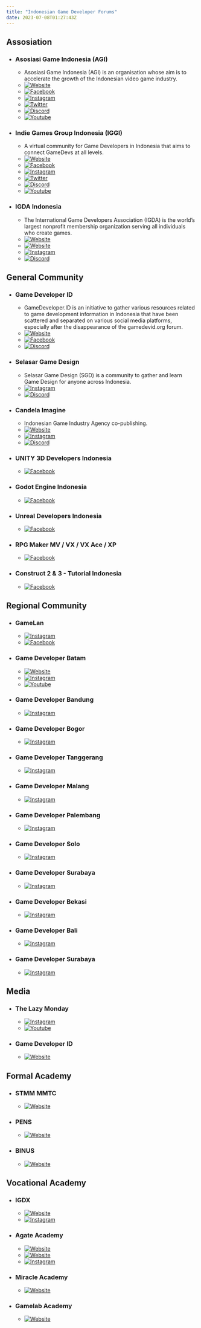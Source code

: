 ```yaml
---
title: "Indonesian Game Developer Forums"
date: 2023-07-08T01:27:43Z
---
```


## Assosiation
- ### Asosiasi Game Indonesia (AGI)
  - Asosiasi Game Indonesia (AGI) is an organisation whose aim is to accelerate the growth of the Indonesian video game industry.
  - [![Website](https://img.shields.io/website?label=agi.or.id&style=flat-square&url=https://www.agi.or.id/)](https://www.agi.or.id/)
  - [![Facebook](https://img.shields.io/badge/follow-AsosiasiGameIndonesia-1877F2?logo=facebook&style=flat-squar)](https://facebook.com/AsosiasiGameIndonesia)
  - [![Instagram](https://img.shields.io/badge/follow-@asosiasigame__id-E4405F?logo=instagram&style=flat-square)](https://www.instagram.com/asosiasigame_id/)
  - [![Twitter](https://img.shields.io/badge/follow-@asosiasigame__id-1D9BF0?logo=twitter&style=flat-square)](https://twitter.com/intent/follow?screen_name=asosiasigame_id)
  - [![Discord](https://img.shields.io/discord/475157694660214795?link=https://discord.gg/A9AhF5y&logo=discord&style=flat-square&label=https://discord.gg/A9AhF5y&color=5865F2)](https://discord.gg/A9AhF5y)
  - [![Youtube](https://img.shields.io/youtube/channel/subscribers/UCkPjm808TGpr_d7jMp7jeig?logo=youtube&style=flat-square&label=@AsosiasiGameIndonesia)](https://www.youtube.com/channel/UCkPjm808TGpr_d7jMp7jeig)
  
- ### Indie Games Group Indonesia (IGGI)
  - A virtual community for Game Developers in Indonesia that aims to connect GameDevs at all levels.
  - [![Website](https://img.shields.io/website?label=linktr.ee/igg.indonesia&style=flat-square&url=https://linktr.ee/igg.indonesia)](https://linktr.ee/igg.indonesia)
  - [![Facebook](https://img.shields.io/badge/follow-iggindonesia-1877F2?logo=facebook&style=flat-square)](https://www.facebook.com/iggindonesia)
  - [![Instagram](https://img.shields.io/badge/follow-@igg_indonesia-E4405F?logo=instagram&style=flat-square)](https://instagram.com/igg_indonesia)
  - [![Twitter](https://img.shields.io/badge/follow-@igg_indonesia-1D9BF0?logo=twitter&style=flat-square)](https://twitter.com/intent/follow?screen_name=igg_indonesia)
  - [![Discord](https://img.shields.io/discord/930459320800399390?logo=discord&style=flat-square&label=discord.gg/igg-indonesia&color=5865F2)](https://discord.gg/igg-indonesia)
  - [![Youtube](https://img.shields.io/youtube/channel/subscribers/UCV7k0V1mNVLIiAvnqQUnCMQ?logo=youtube&style=flat-square&label=@indiegamesgroupindonesia)](https://www.youtube.com/channel/UCV7k0V1mNVLIiAvnqQUnCMQ)

- ### IGDA Indonesia
  - The International Game Developers Association (IGDA) is the world’s largest nonprofit membership organization serving all individuals who create games.
  - [![Website](https://img.shields.io/website?label=linktr.ee/IGDAIndonesia&style=flat-square&url=https://linktr.ee/IGDAIndonesia)](https://linktr.ee/IGDAIndonesia)
  - [![Website](https://img.shields.io/website?label=igda.org/chapters/indonesia/&style=flat-square&url=https://igda.org/chapters/indonesia/)](https://igda.org/chapters/indonesia/)
  - [![Instagram](https://img.shields.io/badge/follow-@indonesiaigda-E4405F?logo=instagram&style=flat-square)](https://instagram.com/indonesiaigda)
  - [![Discord](https://img.shields.io/discord/894575538071552032?logo=discord&style=flat-square&label=discord.gg/T6XqRSgrSy&color=5865F2)](https://discord.gg/T6XqRSgrSy)

## General Community
- ### Game Developer ID
  - GameDeveloper.ID is an initiative to gather various resources related to game development information in Indonesia that have been scattered and separated on various social media platforms, especially after the disappearance of the gamedevid.org forum.
  - [![Website](https://img.shields.io/website?label=gamedeveloper.id&style=flat-square&url=https://gamedeveloper.id)](https://gamedeveloper.id)
  - [![Facebook](https://img.shields.io/badge/join-gamedevid-1877F2?logo=facebook&style=flat-square)](https://www.facebook.com/groups/gamedevid/)
  - [![Discord](https://img.shields.io/discord/226382376555511809?logo=discord&style=flat-square&label=discord.gg/fjBbJwS&color=5865F2)](https://discord.gg/fjBbJwS&)

- ### Selasar Game Design
  - Selasar Game Design (SGD) is a community to gather and learn Game Design for anyone across Indonesia.
  - [![Instagram](https://img.shields.io/badge/follow-@selasargamedesign-E4405F?logo=instagram&style=flat-square)](https://instagram.com/selasargamedesign)
  - [![Discord](https://img.shields.io/discord/1096456366199160852?logo=discord&style=flat-square&label=discord.gg/84yDbnS5nn&color=5865F2)](https://discord.gg/84yDbnS5nn)

- ### Candela Imagine
  - Indonesian Game Industry Agency co-publishing.
  - [![Website](https://img.shields.io/website?label=candelaimagine.com&style=flat-square&url=https://candelaimagine.com)](https://candelaimagine.com)
  - [![Instagram](https://img.shields.io/badge/follow-@candela.imagine_id-E4405F?logo=instagram&style=flat-square)](https://instagram.com/candela.imagine_id)
  - [![Discord](https://img.shields.io/discord/649590305619705887?logo=discord&style=flat-square&label=discord.gg/hw7F8vG3t3&color=5865F2)](https://discord.gg/hw7F8vG3t3)

- ### UNITY 3D Developers Indonesia
  - [![Facebook](https://img.shields.io/badge/join-UNITY3D.INDONESIAN.GAME.DEVELOPERS-1877F2?logo=facebook&style=flat-square)](https://www.facebook.com/groups/UNITY3D.INDONESIAN.GAME.DEVELOPERS/)

- ### Godot Engine Indonesia
  - [![Facebook](https://img.shields.io/badge/join-godotindonesia-1877F2?logo=facebook&style=flat-square)](https://www.facebook.com/groups/godotindonesia/)

- ### Unreal Developers Indonesia
  - [![Facebook](https://img.shields.io/badge/join-unrealdev.id-1877F2?logo=facebook&style=flat-square)](https://www.facebook.com/groups/unrealdev.id/)

- ### RPG Maker MV / VX / VX Ace / XP
  - [![Facebook](https://img.shields.io/badge/join-rpgmakervx.ace.xp-1877F2?logo=facebook&style=flat-square)](https://www.facebook.com/groups/rpgmakervx.ace.xp/)

- ### Construct 2 & 3 - Tutorial Indonesia
  - [![Facebook](https://img.shields.io/badge/join-constructindo-1877F2?logo=facebook&style=flat-square)](https://www.facebook.com/groups/constructindo/)

## Regional Community
- ### GameLan
  - [![Instagram](https://img.shields.io/badge/follow-@gamelan.yk-E4405F?logo=instagram&style=flat-square)](https://instagram.com/gamelan.yk)
  - [![Facebook](https://img.shields.io/badge/follow-GamelanYK-1877F2?logo=facebook&style=flat-square)](https://www.facebook.com/GamelanYK)

- ### Game Developer Batam
  - [![Website](https://img.shields.io/website?label=linktr.ee/GameDeveloperBatam&style=flat-square&url=https://linktr.ee/GameDeveloperBatam)](https://linktr.ee/GameDeveloperBatam)
  - [![Instagram](https://img.shields.io/badge/follow-@gdb.community-E4405F?logo=instagram&style=flat-square)](https://instagram.com/gdb.community)
  - [![Youtube](https://img.shields.io/youtube/channel/subscribers/UC8Tw5uio66JSGL6_5SbE5_g?logo=youtube&style=flat-square&label=@gamedeveloperbatam2964)](https://www.youtube.com/@gamedeveloperbatam2964)

- ### Game Developer Bandung
  - [![Instagram](https://img.shields.io/badge/follow-@gamedevbandung-E4405F?logo=instagram&style=flat-square)](https://www.instagram.com/gamedevbandung/)

- ### Game Developer Bogor
  - [![Instagram](https://img.shields.io/badge/follow-@gamedevbogor-E4405F?logo=instagram&style=flat-square)](https://www.instagram.com/gamedevbogor/)

- ### Game Developer Tanggerang
  - [![Instagram](https://img.shields.io/badge/follow-@gamedevtangerang-E4405F?logo=instagram&style=flat-square)](https://www.instagram.com/gamedevtangerang/)

- ### Game Developer Malang
  - [![Instagram](https://img.shields.io/badge/follow-@gamedevmalang-E4405F?logo=instagram&style=flat-square)](https://www.instagram.com/gamedevmalang/)

- ### Game Developer Palembang
  - [![Instagram](https://img.shields.io/badge/follow-@gamedevpalembang-E4405F?logo=instagram&style=flat-square)](https://www.instagram.com/gamedevpalembang/)

- ### Game Developer Solo
  - [![Instagram](https://img.shields.io/badge/follow-@gamedevsolo-E4405F?logo=instagram&style=flat-square)](https://www.instagram.com/gamedevsolo/)

- ### Game Developer Surabaya
  - [![Instagram](https://img.shields.io/badge/follow-@gamedevsby-E4405F?logo=instagram&style=flat-square)](https://www.instagram.com/gamedevsby/)

- ### Game Developer Bekasi
  - [![Instagram](https://img.shields.io/badge/follow-@gamedevbekasi-E4405F?logo=instagram&style=flat-square)](https://www.instagram.com/gamedevbekasi/)

- ### Game Developer Bali
  - [![Instagram](https://img.shields.io/badge/follow-@gamedevbali-E4405F?logo=instagram&style=flat-square)](https://www.instagram.com/gamedevbali/)

- ### Game Developer Surabaya
  - [![Instagram](https://img.shields.io/badge/follow-@gamedevsby-E4405F?logo=instagram&style=flat-square)](https://www.instagram.com/gamedevsby/)

## Media
- ### The Lazy Monday
  - [![Instagram](https://img.shields.io/badge/follow-@thelazymonday-E4405F?logo=instagram&style=flat-square)](https://www.instagram.com/thelazymonday/)
  - [![Youtube](https://img.shields.io/youtube/channel/subscribers/UCbb5TgzYFaLw0_QYxMvxDdg?logo=youtube&style=flat-square&label=@TheLazyMondayGaming)](https://www.youtube.com/@TheLazyMondayGaming)

- ### Game Developer ID
  - [![Website](https://img.shields.io/website?label=gimid.dev&style=flat-square&url=https://gimid.dev)](https://gimid.dev)

## Formal Academy
- ### STMM MMTC
  - [![Website](https://img.shields.io/website?label=mmtc.ac.id&style=flat-square&url=https://www.mmtc.ac.id)](https://www.mmtc.ac.id/index.php/menu/Menu/index/1085/Prodi%20Teknologi%20Permainan)

- ### PENS
  - [![Website](https://img.shields.io/website?label=gametech.pens.ac.id&style=flat-square&url=https://gametech.pens.ac.id)](https://gametech.pens.ac.id)

- ### BINUS
  - [![Website](https://img.shields.io/website?label=socs.binus.ac.id&style=flat-square&url=https://socs.binus.ac.id)](https://socs.binus.ac.id/game-application-and-technology-fix-2/)


## Vocational Academy
- ### IGDX
  - [![Website](https://img.shields.io/website?label=igdx.id&style=flat-square&url=https://igdx.id)](https://igdx.id)
  - [![Instagram](https://img.shields.io/badge/follow-@igdx.id-E4405F?logo=instagram&style=flat-square)](https://www.instagram.com/igdx.id/)

- ### Agate Academy
  - [![Website](https://img.shields.io/website?label=academy.agate.id&style=flat-square&url=https://academy.agate.id)](https://academy.agate.id)
  - [![Website](https://img.shields.io/website?label=linktr.ee/agate.academy.id&style=flat-square&url=https://linktr.ee/agate.academy.id)](https://linktr.ee/agate.academy.id)
  - [![Instagram](https://img.shields.io/badge/follow-@agate.academy.id-E4405F?logo=instagram&style=flat-square)](https://www.instagram.com/agate.academy.id/)

- ### Miracle Academy
  - [![Website](https://img.shields.io/website?label=academy.miraclegates.com&style=flat-square&url=https://academy.miraclegates.com)](https://academy.miraclegates.com)

- ### Gamelab Academy
  - [![Website](https://img.shields.io/website?label=gamelab.id&style=flat-square&url=https://www.gamelab.id)](https://www.gamelab.id)